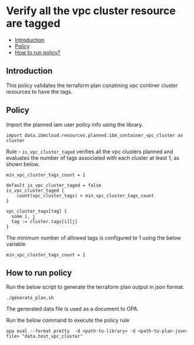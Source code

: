 # Verify all the vpc cluster resource are tagged
-   [Introduction](#introduction)
-   [Policy](#policy)
-   [How to run policy?](#how-to-run-policy)

## Introduction
This policy validates the terraform plan conatining vpc continer cluster resources to have the tags.

## Policy

Import the planned iam user poilcy info using the library.
```
import data.ibmcloud.resources.planned.ibm_container_vpc_cluster as cluster

```

Rule - `is_vpc_cluster_taged` verifies all the vpc clusters planned and evaluates the number of tags associated with each cluster at least 1,  as shown below.

```
min_vpc_cluster_tags_count = 1

default is_vpc_cluster_taged = false
is_vpc_cluster_taged {
    count(vpc_cluster_tags) > min_vpc_cluster_tags_count
}

vpc_cluster_tags[tag] {
  some i, j 
  tag := cluster.tags[i][j]
}

```

The minimum number of allowed tags is configured to 1 using the below variable

```
min_vpc_cluster_tags_count = 1
```

## How to run policy

Run the below script to generate the terraform plan output in json format.
```
./generate_plan.sh
```
The generated data file is used as a document to OPA. 

Run the below command to execute the policy rule

`opa eval --format pretty  -d <path-to-library> -d <path-to-plan-json-file> "data.test_vpc_cluster"`

